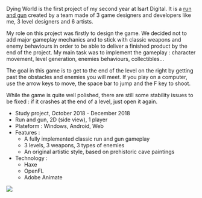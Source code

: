 Dying World is the first project of my second year at Isart Digital. It is a [run and gun](https://en.wikipedia.org/wiki/Shoot_%27em_up#Run_and_gun "Wikipedia") created by a team made of 3 game designers and developers like me, 3 level designers and 6 artists.

My role on this project was firstly to design the game. We decided not to add major gameplay mechanics and to stick with classic weapons and enemy behaviours in order to be able to deliver a finished product by the end of the project. My main task was to implement the gameplay : character movement, level generation, enemies behaviours, collectibles...

The goal in this game is to get to the end of the level on the right by getting past the obstacles and enemies you will meet. If you play on a computer, use the arrow keys to move, the space bar to jump and the F key to shoot.

While the game is quite well polished, there are still some stability issues to be fixed : if it crashes at the end of a level, just open it again.

+ Study project, October 2018 - December 2018
+ Run and gun, 2D (side view), 1 player
+ Plateform : Windows, Android, Web
+ Features :
    - A fully implemented classic run and gun gameplay
    - 3 levels, 3 weapons, 3 types of enemies
    - An original artistic style, based on prehistoric cave paintings
+ Technology :
    - Haxe
    - OpenFL
    - Adobe Animate

![](°project-image°)